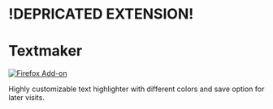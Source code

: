 !DEPRICATED EXTENSION!
========

Textmaker
========

[![Firefox Add-on](https://img.shields.io/amo/v/textmarkerpro.svg)](https://addons.mozilla.org/firefox/addon/textmarkerpro/)

Highly customizable text highlighter with different colors and save option for later visits.
